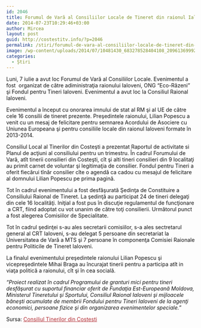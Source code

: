 ```yaml
---
id: 2046
title: Forumul de Vară al Consiliilor Locale de Tineret din raionul Ialoveni
date: 2014-07-23T10:29:46+03:00
author: Mircea
layout: post
guid: http://costestitv.info/?p=2046
permalink: /stiri/forumul-de-vara-al-consiliilor-locale-de-tineret-din-raionul-ialoveni/
image: /wp-content/uploads/2014/07/10481430_683278528404108_2096136999247589940_n1.jpg
categories:
  - Știri
---
```

<p style="color: #111111;">
  Luni, 7 iulie a avut loc Forumul de Vară al Consiliilor Locale. Evenimentul a fost  organizat de către adiministraţia raionului Ialoveni, ONG “Eco-Răzeni” şi Fondul pentru Tineri Ialoveni. Evenimentul a avut loc la Consiliul Raional Ialoveni.<!--more-->
</p>

<p style="color: #111111;">
  Evenimentul a început cu onorarea imnului de stat al RM şi al UE de către cele 16 consilii de tineret prezente. Preşedintele raionului, Lilian Popescu a venit cu un mesaj de felicitare pentru semnarea Acordului de Asociere cu Uniunea Europeana şi pentru consiliile locale din raionul Ialoveni formate în 2013-2014.
</p>

<p style="color: #111111;">
  Consiliul Local al Tinerilor din Costeşti a prezentat Raportul de activitate si Planul de acţiuni al consiliului pentru un trimestru. În cadrul Forumului de Vară, atît tinerii consilieri din Costeşti, cît şi alti tineri consilieri din 9 localitaţi au primit carnet de voluntar şi legitimaţia de consilier. Fondul pentru Tineri a oferit fiecărui tînăr consilier cîte o agendă ca cadou cu mesajul de felicitare al domnului Lilian Popescu pe prima pagină.
</p>

<p style="color: #111111;">
  Tot în cadrul evenimentului a fost desfăşurată Şedinţa de Constituire a Consiliului Raional de Tineret. La şedinţă au participat 24 de tineri delegaţi din cele 16 localităţi. Iniţial a fost pus în discuţie regulamentul de funcţionare  a CRT, fiind adoptat cu vot unanim de către toţi consilierii. Următorul punct a fost alegerea Comisiilor de Specialitate.
</p>

<p style="color: #111111;">
  Tot în cadrul şedinţei s-au ales secretarii comisiilor, s-a ales sectretarul general al CRT Ialoveni, s-au delegat 5 persoane din secretariat la Universitatea de Vară a MTS şi 7 persoane în componenţa Comisiei Raionale pentru Politicile de Tineret Ialoveni.
</p>

<p style="color: #111111;">
  La finalul evenimentului preşedintele raionului Lilian Popescu şi vicepreşedintele Mihai Braga au încurajat tinerii pentru a participa atît in viaţa politică a raionului, cît şi în cea socială.
</p>

<p style="color: #111111;">
  <em style="font-weight: inherit;">“Proiect realizat în cadrul </em><em style="font-weight: inherit;">Programului de granturi mici pentru tineri  desfăşurat cu suportul <span id="d5a23hd67b_9" class="d5a23hd67b" style="font-weight: inherit; font-style: inherit;">financiar</span> oferit de Fundaţia Est-</em><em style="font-weight: inherit;">European</em><em style="font-weight: inherit;">ă Moldova, Ministerul Tineretului şi Sportului, Consiliul Raional Ialoveni şi mijloacele băneşti acumulate de membrii Fondului pentru Tineri Ialoveni de la agenţi economici, </em><em style="font-weight: inherit;">persoane fizice</em><em style="font-weight: inherit;"> şi din organizarea evenimentelor speciale.”</em>
</p>

<p style="color: #111111;">
  Sursa: <a style="color: #b12930;" title="Consiliul Tinerilor din Costesti" href="https://consiliultinerilorcostesti.wordpress.com/" rel="home">Consiliul Tinerilor din Costesti</a>
</p>